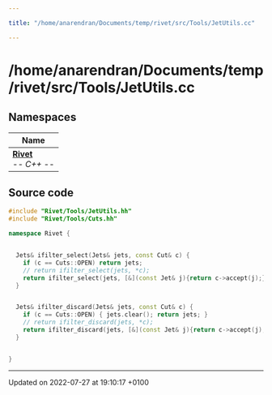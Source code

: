 ```yaml
---

title: "/home/anarendran/Documents/temp/rivet/src/Tools/JetUtils.cc"

---
```


# /home/anarendran/Documents/temp/rivet/src/Tools/JetUtils.cc



## Namespaces

| Name           |
| -------------- |
| **[Rivet](http://example.org/namespaces/namespacerivet/)** <br>-*- C++ -*-  |




## Source code

```cpp
#include "Rivet/Tools/JetUtils.hh"
#include "Rivet/Tools/Cuts.hh"

namespace Rivet {


  Jets& ifilter_select(Jets& jets, const Cut& c) {
    if (c == Cuts::OPEN) return jets;
    // return ifilter_select(jets, *c);
    return ifilter_select(jets, [&](const Jet& j){return c->accept(j);});
  }


  Jets& ifilter_discard(Jets& jets, const Cut& c) {
    if (c == Cuts::OPEN) { jets.clear(); return jets; }
    // return ifilter_discard(jets, *c);
    return ifilter_discard(jets, [&](const Jet& j){return c->accept(j);});
  }


}
```


-------------------------------

Updated on 2022-07-27 at 19:10:17 +0100
